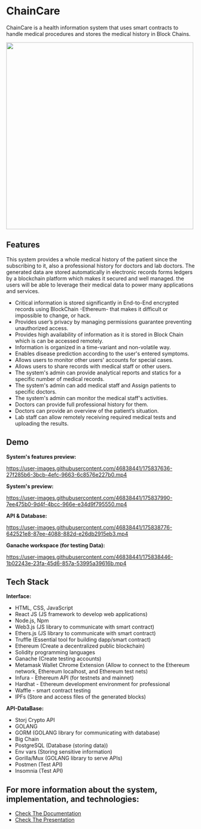 
# ChainCare

ChainCare is a health information system that uses smart contracts to handle medical procedures and stores the medical history in Block Chains.


<img src="https://user-images.githubusercontent.com/46838441/175833736-e9c88933-a762-4fef-86f5-c5cf4f6d706d.png" width="500px" height="auto">





## Features

This system provides a whole medical history of the patient since the subscribing to it, also a professional history for doctors and lab doctors. The generated data are stored automatically in electronic records forms ledgers by a blockchain platform which makes it secured and well managed. the users will be able to leverage their medical data to power many applications and services.


- Critical information is stored significantly in End-to-End encrypted records using BlockChain -Ethereum- that makes it difficult or impossible to change, or hack.
- Provides user’s privacy by managing permissions guarantee preventing unauthorized access.
- Provides high availability of information as it is stored in Block Chain which is can be accessed remotely.
- Information is organized in a time-variant and non-volatile way.
- Enables disease prediction according to the user's entered symptoms.
- Allows users to monitor other users' accounts for special cases.
- Allows users to share records with medical staff or other users.
- The system's admin can provide analytical reports and statics for a specific number of medical records.
- The system's admin can add medical staff and Assign patients to specific doctors.
- The system's admin can monitor the medical staff's activities.
- Doctors can provide full professional history for them.
- Doctors can provide an overview of the patient’s situation.
- Lab staff can allow remotely receiving required medical tests and uploading the results.


## Demo

**System's features preview:** 

https://user-images.githubusercontent.com/46838441/175837636-27f285b6-3bcb-4efc-9663-6c8576e227b0.mp4


**System's preview:**

https://user-images.githubusercontent.com/46838441/175837990-7ee475b0-9d4f-4bcc-966e-e34d9f795550.mp4

**API & Database:**


https://user-images.githubusercontent.com/46838441/175838776-642521e8-87ee-4088-882d-e26db2915eb3.mp4

**Ganache workspace (for testing Data):**

https://user-images.githubusercontent.com/46838441/175838446-1b02243e-23fa-45d6-857a-53995a39616b.mp4


## Tech Stack

**Interface:** 
- HTML, CSS, JavaScript
- React JS (JS framework to develop web applications)
- Node.js, Npm
- Web3.js (JS library to communicate with smart contract)
- Ethers.js (JS library to communicate with smart contract)
- Truffle (Essential tool for building dapp/smart contract)
- Ethereum (Create a decentralized public blockchain)
- Solidity programming languages
- Ganache (Create testing accounts)
- Metamask Wallet Chrome Extension (Allow to connect to the Ethereum network, Ethereum localhost, and Ethereum test nets)
- Infura - Ethereum API (for testnets and mainnet)
- Hardhat - Ethereum development environment for professional
- Waffle - smart contract testing
- IPFs (Store and access files of the generated blocks)


**API-DataBase:** 
- Storj Crypto API
- GOLANG
- GORM (GOLANG library for communicating with database)
- Big Chain
- PostgreSQL (Database (storing data))
- Env vars (Storing sensitive information)
- Gorilla/Mux (GOLANG library to serve APIs)
- Postmen (Test API)
- Insomnia (Test API)


## For more information about the system, implementation, and technologies:

 - [Check The Documentation](https://github.com/Dina-Hosny/ChainCare/blob/master/ChainCare%20Documentation.pdf)
 - [Check The Presentation](https://github.com/Dina-Hosny/ChainCare/blob/master/ChainCare%20Presentation.pptx)




